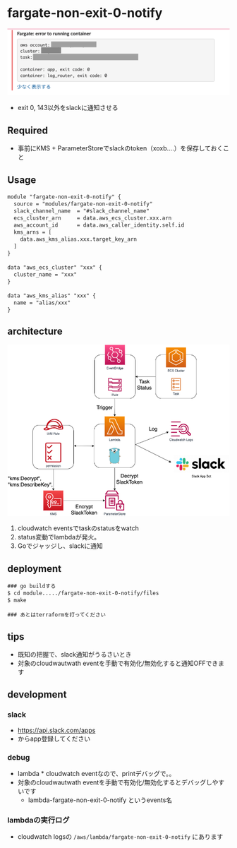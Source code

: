 # fargate-non-exit-0-notify
![](docs/fargate-non-exit-0-notify.png)

- exit 0, 143以外をslackに通知させる

## Required
- 事前にKMS + ParameterStoreでslackのtoken（xoxb....）を保存しておくこと

## Usage
```hcl
module "fargate-non-exit-0-notify" {
  source = "modules/fargate-non-exit-0-notify"
  slack_channel_name  = "#slack_channel_name"
  ecs_cluster_arn     = data.aws_ecs_cluster.xxx.arn
  aws_account_id      = data.aws_caller_identity.self.id
  kms_arns = [
    data.aws_kms_alias.xxx.target_key_arn
  ]
}

data "aws_ecs_cluster" "xxx" {
  cluster_name = "xxx"
}

data "aws_kms_alias" "xxx" {
  name = "alias/xxx"
}
```

## architecture
![](docs/fargate-non-exit-0-notify_architecture.png)

1. cloudwatch eventsでtaskのstatusをwatch
2. status変動でlambdaが発火。
3. Goでジャッジし、slackに通知

## deployment
```shell
### go buildする
$ cd module...../fargate-non-exit-0-notify/files
$ make

### あとはterraformを打ってください
```

## tips
- 既知の把握で、slack通知がうるさいとき
- 対象のcloudwautwath eventを手動で有効化/無効化すると通知OFFできます
  
## development
### slack
- https://api.slack.com/apps
- からapp登録してください

### debug
- lambda * cloudwatch eventなので、printデバッグで。。
- 対象のcloudwautwath eventを手動で有効化/無効化するとデバッグしやすいです
    - lambda-fargate-non-exit-0-notify というevents名

### lambdaの実行ログ
- cloudwatch logsの `/aws/lambda/fargate-non-exit-0-notify` にあります
